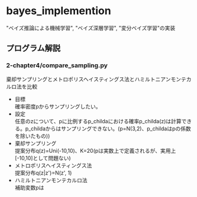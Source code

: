 # bayes_implemention
"ベイズ推論による機械学習", "ベイズ深層学習", "変分ベイズ学習"の実装

## プログラム解説
### 2-chapter4/compare_sampling.py
棄却サンプリングとメトロポリスヘイスティングス法とハミルトニアンモンテカルロ法を比較  
* 目標  
確率密度pからサンプリングしたい。  
* 設定  
任意のzについて、pに比例するp_childaにおける確率p_childa(z)は計算できる。p_childaからはサンプリングできない。(p=N(3,2)、p_childaはpの係数を除いたもの))
* 棄却サンプリング  
提案分布q(z)=Uni(-10,10)、K=20(pは実数上で定義されるが、実用上\[-10,10\]として問題ない)
* メトロポリスヘイスティングス法  
提案分布q(z|z')=N(z', 1)
* ハミルトニアンモンテカルロ法  
補助変数pは
